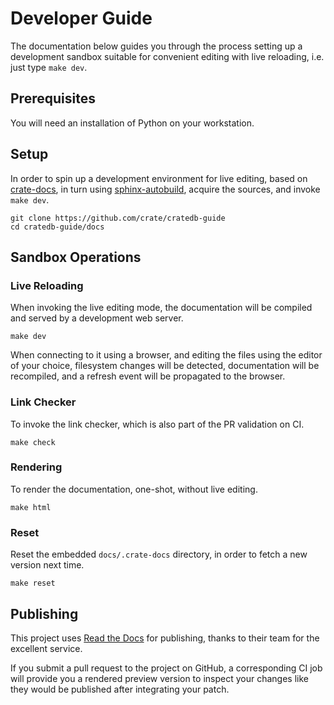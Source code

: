# Developer Guide

The documentation below guides you through the process setting up a development
sandbox suitable for convenient editing with live reloading, i.e. just type
`make dev`.


## Prerequisites

You will need an installation of Python on your workstation.


## Setup

In order to spin up a development environment for live editing, based on
[crate-docs], in turn using [sphinx-autobuild], acquire the sources, and
invoke `make dev`.

```shell
git clone https://github.com/crate/cratedb-guide
cd cratedb-guide/docs
```


## Sandbox Operations

### Live Reloading
When invoking the live editing mode, the documentation will be compiled and
served by a development web server.
```shell
make dev
```
When connecting to it using a browser, and editing the files using the editor
of your choice, filesystem changes will be detected, documentation will be
recompiled, and a refresh event will be propagated to the browser.

### Link Checker
To invoke the link checker, which is also part of the PR validation on CI.
```shell
make check
```

### Rendering
To render the documentation, one-shot, without live editing.
```shell
make html
```

### Reset
Reset the embedded `docs/.crate-docs` directory, in order to fetch a new
version next time.
```shell
make reset
```


## Publishing

This project uses [Read the Docs] for publishing, thanks to their team for
the excellent service.

If you submit a pull request to the project on GitHub, a corresponding CI job
will provide you a rendered preview version to inspect your changes like they
would be published after integrating your patch.


[sphinx-autobuild]: https://pypi.org/project/sphinx-autobuild/
[crate-docs]: https://github.com/crate/crate-docs
[Read the Docs]: https://about.readthedocs.com/
